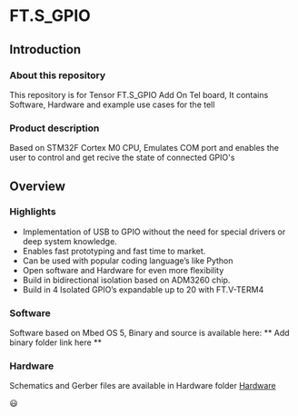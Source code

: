 # FT.S_GPIO
## Introduction
### About this repository
This repository is for Tensor FT.S_GPIO Add On Tel board, It contains Software, Hardware and example use cases for the tell
### Product description
Based on STM32F Cortex M0 CPU, Emulates COM port and enables the user to control and get recive the state of connected GPIO's

## Overview
### Highlights
* Implementation of USB to GPIO without the need for special drivers or deep system knowledge.
* Enables fast prototyping and fast time to market.
*	Can be used with popular coding language’s like Python
*	Open software and Hardware for even more flexibility
*	Build in bidirectional isolation based on ADM3260 chip.
*	Build in 4 Isolated GPIO’s expandable up to 20 with FT.V-TERM4

### Software
Software based on Mbed OS 5, Binary and source is available here:
** Add binary folder link here **

### Hardware
Schematics and Gerber files are available in Hardware folder
[Hardware](https://github.com/Andrew-tesler/FT.S_GPIO/tree/master/Hardware/Schematics)



:smiley:
